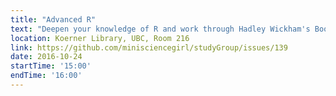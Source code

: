 ```yaml
---
title: "Advanced R"
text: "Deepen your knowledge of R and work through Hadley Wickham's Book: Style & Functions"
location: Koerner Library, UBC, Room 216
link: https://github.com/minisciencegirl/studyGroup/issues/139
date: 2016-10-24
startTime: '15:00'
endTime: '16:00'
---
```

